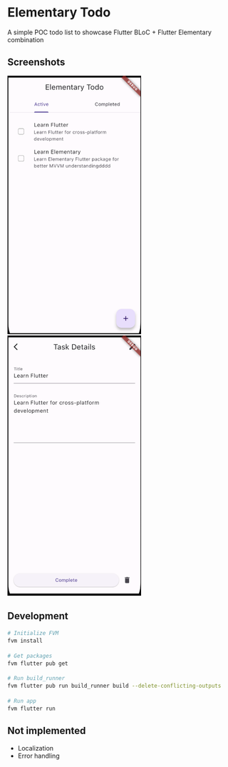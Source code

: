 # Elementary Todo

A simple POC todo list to showcase Flutter BLoC + Flutter Elementary combination

## Screenshots

<img src="https://github.com/gasaichandesu/elementary_todo/blob/main/screenshots/home.png" width="300" /> <img src="https://github.com/gasaichandesu/elementary_todo/blob/main/screenshots/task_details.png" width="300" />

## Development

```bash
# Initialize FVM
fvm install

# Get packages
fvm flutter pub get

# Run build_runner
fvm flutter pub run build_runner build --delete-conflicting-outputs

# Run app
fvm flutter run
```

## Not implemented

- Localization
- Error handling
